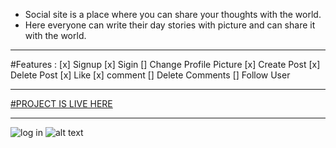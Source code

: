 * Social site is a place where you can share your thoughts with the world. 
* Here everyone can write their day stories with picture and can share it with the world.

- - - -

#Features :
 [x] Signup
 [x] Sigin
 [] Change Profile Picture
 [x] Create Post
 [x] Delete Post
 [x] Like
 [x] comment
 [] Delete Comments
 [] Follow User
 
- - - -
[#PROJECT IS LIVE HERE](https://blogspotsas.herokuapp.com/)
- - - -
![log in](https://user-images.githubusercontent.com/47265105/106700000-f4a31780-6609-11eb-89f1-968cc752135c.jpeg "Screenshot of Login Page")
![alt text](https://user-images.githubusercontent.com/47265105/106699958-ddfcc080-6609-11eb-8236-0e85a2331dce.jpeg "Screenshot of Homepage")
